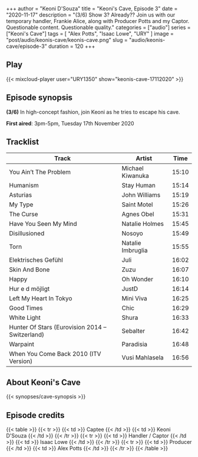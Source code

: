 +++
author = "Keoni D'Souza"
title = "Keoni's Cave, Episode 3"
date = "2020-11-17"
description = "(3/6) Show 3? Already?? Join us with our temporary handler, Frankie Alice, along with Producer Potts and my Captor. Questionable content. Questionable quality."
categories = ["audio"]
series = ["Keoni's Cave"]
tags = [
    "Alex Potts",
    "Isaac Lowe",
    "URY"
]
image = "post/audio/keonis-cave/keonis-cave.png"
slug = "audio/keonis-cave/episode-3"
duration = 120
+++

## Play

{{< mixcloud-player user="URY1350" show="keonis-cave-17112020" >}}

## Episode synopsis

**(3/6)** In high-concept fashion, join Keoni as he tries to escape his cave.

**First aired**: 3pm-5pm, Tuesday 17th November 2020

## Tracklist

| Track                                           | Artist            | Time  |
|-------------------------------------------------|-------------------|-------|
| You Ain’t The Problem                           | Michael Kiwanuka  | 15:10 |
| Humanism                                        | Stay Human        | 15:14 |
| Asturias                                        | John Williams     | 15:19 |
| My Type                                         | Saint Motel       | 15:26 |
| The Curse                                       | Agnes Obel        | 15:31 |
| Have You Seen My Mind                           | Natalie Holmes    | 15:45 |
| Disillusioned                                   | Nosoyo            | 15:49 |
| Torn                                            | Natalie Imbruglia | 15:55 |
| Elektrisches Gefühl                             | Juli              | 16:02 |
| Skin And Bone                                   | Zuzu              | 16:07 |
| Happy                                           | Oh Wonder         | 16:10 |
| Hur e d möjligt                                 | JustD             | 16:14 |
| Left My Heart In Tokyo                          | Mini Viva         | 16:25 |
| Good Times                                      | Chic              | 16:29 |
| White Light                                     | Shura             | 16:33 |
| Hunter Of Stars (Eurovision 2014 – Switzerland) | Sebalter          | 16:42 |
| Warpaint                                        | Paradisia         | 16:48 |
| When You Come Back 2010 (ITV Version)           | Vusi Mahlasela    | 16:56 |

## About Keoni's Cave

{{< synopses/cave-synopsis >}}

## Episode credits

{{< table >}}
    {{< tr >}}
        {{< td >}}
            Captee
        {{< /td >}}
        {{< td >}}
            Keoni D'Souza
        {{< /td >}}
    {{< /tr >}}
    {{< tr >}}
        {{< td >}}
            Handler / Captor
        {{< /td >}}
        {{< td >}}
            Isaac Lowe
        {{< /td >}}
    {{< /tr >}}
    {{< tr >}}
        {{< td >}}
            Producer
        {{< /td >}}
        {{< td >}}
            Alex Potts
        {{< /td >}}
    {{< /tr >}}
{{< /table >}}
